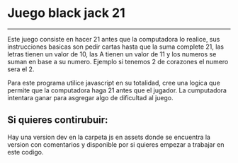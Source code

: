 # Juego black jack 21

---

Este juego consiste en hacer 21 antes que la computadora lo realice, sus instrucciones basicas son pedir cartas hasta que la suma complete 21, las letras tienen un valor de 10, las A tienen un valor de 11 y los numeros se suman en base a su numero. Ejemplo si tenemos 2 de corazones el numero sera el 2.

Para este programa utilice javascript en su totalidad, cree una logica que permite que la computadora haga 21 antes que el jugador. La cumputadora intentara ganar para asgregar algo de dificultad al juego.

## Si quieres contirubuir:

Hay una version dev en la carpeta js en assets donde se encuentra la version con comentarios y disponible por si quieres empezar a trabajar en este codigo.




